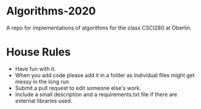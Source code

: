 # Algorithms-2020
A repo for implementations of algorithms for the class CSCI280 at Oberlin. 


# House Rules
- Have fun with it.
- When you add code please add it in a folder as individual files might get messy in the long run
- Submit a pull request to edit someone else's work.
- Include a small description and a requirements.txt file if there are external libraries used.
